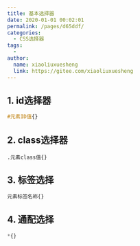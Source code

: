```yaml
---
title: 基本选择器
date: 2020-01-01 00:02:01
permalink: /pages/d65ddf/
categories:
  - CSS选择器
tags:
  - 
author: 
  name: xiaoliuxuesheng
  link: https://gitee.com/xiaoliuxuesheng
---
```


## 1. id选择器

```css
#元素ID值{}
```

## 2. class选择器

```shell
.元素class值{}
```

## 3. 标签选择

```css
元素标签名称{}
```

## 4. 通配选择

```css
*{}
```


